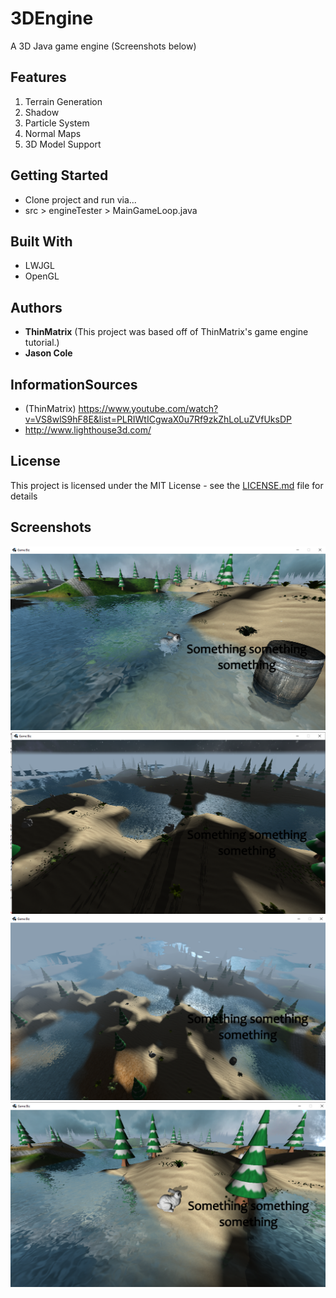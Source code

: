 # 3DEngine

A 3D Java game engine 
(Screenshots below)

## Features

1. Terrain Generation
2. Shadow
3. Particle System
4. Normal Maps
5. 3D Model Support

## Getting Started

* Clone project and run via...
* src > engineTester > MainGameLoop.java

## Built With

* LWJGL
* OpenGL

## Authors

* **ThinMatrix** (This project was based off of ThinMatrix's game engine tutorial.)
* **Jason Cole**

## InformationSources
* (ThinMatrix) https://www.youtube.com/watch?v=VS8wlS9hF8E&list=PLRIWtICgwaX0u7Rf9zkZhLoLuZVfUksDP
* http://www.lighthouse3d.com/

## License

This project is licensed under the MIT License - see the [LICENSE.md](LICENSE.md) file for details

## Screenshots

![alt text](https://github.com/jaymcole/3DEngine/blob/master/3DEngine_Screenshots/shot4.png)
![alt text](https://github.com/jaymcole/3DEngine/blob/master/3DEngine_Screenshots/shot1.png)
![alt text](https://github.com/jaymcole/3DEngine/blob/master/3DEngine_Screenshots/shot2.png)
![alt text](https://github.com/jaymcole/3DEngine/blob/master/3DEngine_Screenshots/shot3.png)
